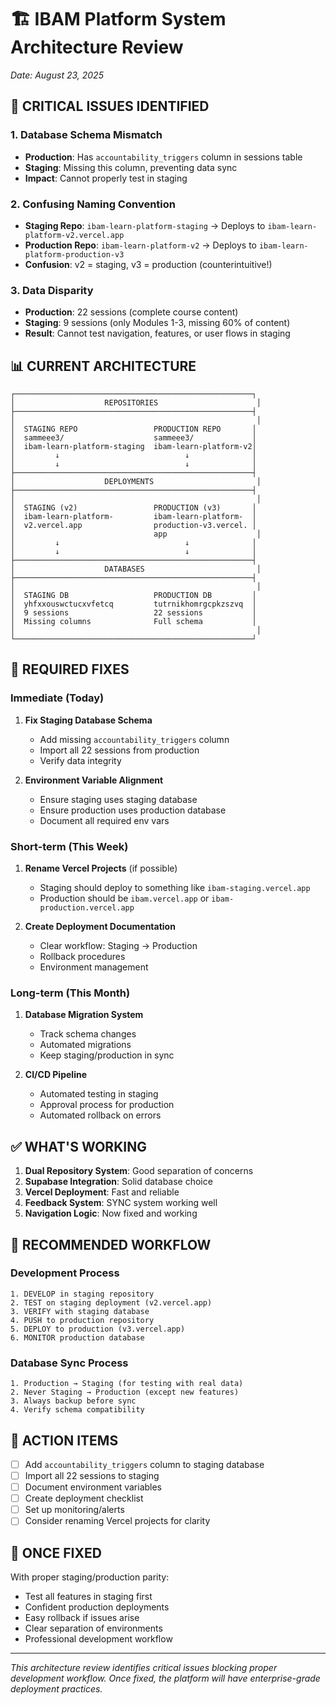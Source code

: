 # 🏗️ IBAM Platform System Architecture Review
*Date: August 23, 2025*

## 🔴 CRITICAL ISSUES IDENTIFIED

### 1. Database Schema Mismatch
- **Production**: Has `accountability_triggers` column in sessions table
- **Staging**: Missing this column, preventing data sync
- **Impact**: Cannot properly test in staging

### 2. Confusing Naming Convention
- **Staging Repo**: `ibam-learn-platform-staging` → Deploys to `ibam-learn-platform-v2.vercel.app`
- **Production Repo**: `ibam-learn-platform-v2` → Deploys to `ibam-learn-platform-production-v3`
- **Confusion**: v2 = staging, v3 = production (counterintuitive!)

### 3. Data Disparity
- **Production**: 22 sessions (complete course content)
- **Staging**: 9 sessions (only Modules 1-3, missing 60% of content)
- **Result**: Cannot test navigation, features, or user flows in staging

## 📊 CURRENT ARCHITECTURE

```
┌─────────────────────────────────────────────────────┐
│                    REPOSITORIES                      │
├─────────────────────────────────────────────────────┤
│                                                      │
│  STAGING REPO                 PRODUCTION REPO       │
│  sammeee3/                    sammeee3/             │
│  ibam-learn-platform-staging  ibam-learn-platform-v2│
│         ↓                            ↓              │
│         ↓                            ↓              │
├─────────────────────────────────────────────────────┤
│                    DEPLOYMENTS                       │
├─────────────────────────────────────────────────────┤
│                                                      │
│  STAGING (v2)                 PRODUCTION (v3)       │
│  ibam-learn-platform-         ibam-learn-platform-  │
│  v2.vercel.app                production-v3.vercel. │
│                               app                    │
│         ↓                            ↓              │
│         ↓                            ↓              │
├─────────────────────────────────────────────────────┤
│                    DATABASES                         │
├─────────────────────────────────────────────────────┤
│                                                      │
│  STAGING DB                   PRODUCTION DB         │
│  yhfxxouswctucxvfetcq         tutrnikhomrgcpkzszvq  │
│  9 sessions                   22 sessions           │
│  Missing columns              Full schema           │
│                                                      │
└─────────────────────────────────────────────────────┘
```

## 🔧 REQUIRED FIXES

### Immediate (Today)
1. **Fix Staging Database Schema**
   - Add missing `accountability_triggers` column
   - Import all 22 sessions from production
   - Verify data integrity

2. **Environment Variable Alignment**
   - Ensure staging uses staging database
   - Ensure production uses production database
   - Document all required env vars

### Short-term (This Week)
1. **Rename Vercel Projects** (if possible)
   - Staging should deploy to something like `ibam-staging.vercel.app`
   - Production should be `ibam.vercel.app` or `ibam-production.vercel.app`

2. **Create Deployment Documentation**
   - Clear workflow: Staging → Production
   - Rollback procedures
   - Environment management

### Long-term (This Month)
1. **Database Migration System**
   - Track schema changes
   - Automated migrations
   - Keep staging/production in sync

2. **CI/CD Pipeline**
   - Automated testing in staging
   - Approval process for production
   - Automated rollback on errors

## ✅ WHAT'S WORKING

1. **Dual Repository System**: Good separation of concerns
2. **Supabase Integration**: Solid database choice
3. **Vercel Deployment**: Fast and reliable
4. **Feedback System**: SYNC system working well
5. **Navigation Logic**: Now fixed and working

## 🎯 RECOMMENDED WORKFLOW

### Development Process
```
1. DEVELOP in staging repository
2. TEST on staging deployment (v2.vercel.app)
3. VERIFY with staging database
4. PUSH to production repository
5. DEPLOY to production (v3.vercel.app)
6. MONITOR production database
```

### Database Sync Process
```
1. Production → Staging (for testing with real data)
2. Never Staging → Production (except new features)
3. Always backup before sync
4. Verify schema compatibility
```

## 📝 ACTION ITEMS

- [ ] Add `accountability_triggers` column to staging database
- [ ] Import all 22 sessions to staging
- [ ] Document environment variables
- [ ] Create deployment checklist
- [ ] Set up monitoring/alerts
- [ ] Consider renaming Vercel projects for clarity

## 🚀 ONCE FIXED

With proper staging/production parity:
- Test all features in staging first
- Confident production deployments
- Easy rollback if issues arise
- Clear separation of environments
- Professional development workflow

---
*This architecture review identifies critical issues blocking proper development workflow. Once fixed, the platform will have enterprise-grade deployment practices.*